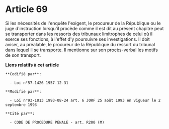 # Article 69

Si les nécessités de l'enquête l'exigent, le procureur de la République ou le juge d'instruction lorsqu'il procède comme il
est dit au présent chapitre peut se transporter dans les ressorts des tribunaux limitrophes de celui où il exerce ses
fonctions, à l'effet d'y poursuivre ses investigations. Il doit aviser, au préalable, le procureur de la République du
ressort du tribunal dans lequel il se transporte. Il mentionne sur son procès-verbal les motifs de son transport.

**Liens relatifs à cet article**

	**Codifié par**:

	  - Loi n°57-1426 1957-12-31

	**Modifié par**:

	  - Loi n°93-1013 1993-08-24 art. 6 JORF 25 août 1993 en vigueur le 2 septembre 1993

	**Cité par**:

	  - CODE DE PROCEDURE PENALE - art. R200 (M)
